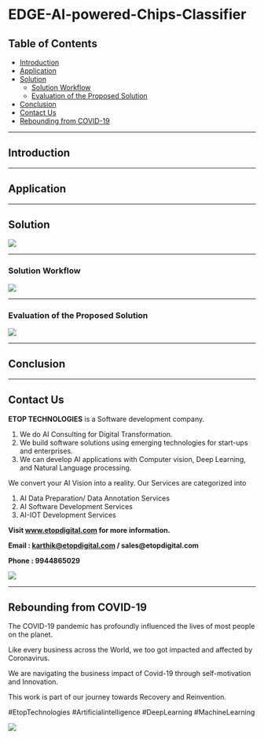 # EDGE-AI-powered-Chips-Classifier

## Table of Contents ##

* [Introduction](https://github.com/Karthikkannan-AI/EDGE-AI-powered-Chips-Classifier#introduction)
* [Application](https://github.com/Karthikkannan-AI/EDGE-AI-powered-Chips-Classifier#application)
* [Solution](https://github.com/Karthikkannan-AI/EDGE-AI-powered-Chips-Classifier#solution)
  * [Solution Workflow](https://github.com/Karthikkannan-AI/EDGE-AI-powered-Chips-Classifier#solution-workflow)
  * [Evaluation of the Proposed Solution](https://github.com/Karthikkannan-AI/EDGE-AI-powered-Chips-Classifier#evaluation-of-the-proposed-solution)
* [Conclusion](https://github.com/Karthikkannan-AI/EDGE-AI-powered-Chips-Classifier#conclusion)
* [Contact Us](https://github.com/Karthikkannan-AI/EDGE-AI-powered-Chips-Classifier#contact-us)
* [Rebounding from COVID-19](https://github.com/Karthikkannan-AI/EDGE-AI-powered-Chips-Classifier#rebounding-from-covid-19)

- - - -

## Introduction ##



- - - -

## Application ##



- - - -

## Solution ##

<img src="https://github.com/Karthikkannan-AI/EDGE-AI-powered-Chips-Classifier/blob/main/resources/Chips%20Classifier.png">

- - - -

### Solution Workflow ###

<img src="https://github.com/Karthikkannan-AI/EDGE-AI-powered-Chips-Classifier/blob/main/resources/Chips%20Classificatio%20Workflow.png">

- - - -

### Evaluation of the Proposed Solution ###

<a href="https://youtu.be/ah0xDyYSMy4" target="_blank"><img src="https://github.com/Karthikkannan-AI/EDGE-AI-powered-Chips-Classifier/blob/main/resources/Chips%20Classification.png"/></a>     

- - - -

## Conclusion ##



- - - -

## Contact Us ##

__ETOP TECHNOLOGIES__ is a Software development company. 
1. We do AI Consulting for Digital Transformation.
2. We build software solutions using emerging technologies for start-ups and enterprises. 
3. We can develop AI applications with Computer vision, Deep Learning, and Natural Language processing.

We convert your AI Vision into a reality. Our Services are categorized into 
1. AI Data Preparation/ Data Annotation Services 
2. AI Software Development Services 
3. AI-IOT Development Services

__Visit www.etopdigital.com for more information.__

__Email : karthik@etopdigital.com / sales@etopdigital.com__
          
__Phone : 9944865029__

<img src="https://github.com/Karthikkannan-AI/EDGE-AI-powered-Chips-Classifier/blob/main/resources/About%20ETOP%20Technologies_Github.png">

- - - -

## Rebounding from COVID-19 ##

The COVID-19 pandemic has profoundly influenced the lives of most people on the planet.

Like every business across the World, we too got impacted and affected by Coronavirus.

We are navigating the business impact of Covid-19 through self-motivation and Innovation.

This work is part of our journey towards Recovery and Reinvention.

#EtopTechnologies #Artificialintelligence #DeepLearning #MachineLearning


<img src="https://github.com/Karthikkannan-AI/EDGE-AI-powered-Chips-Classifier/blob/main/resources/CoronaPandemic.jpeg">
